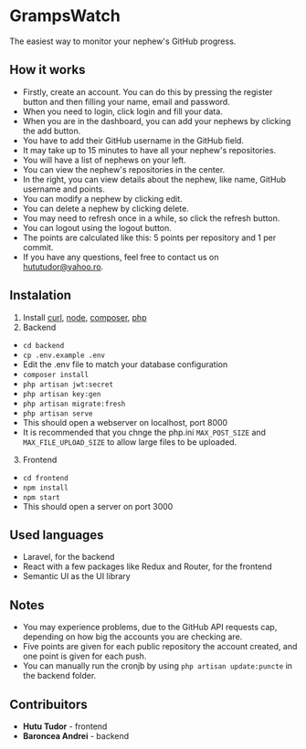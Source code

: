 # GrampsWatch

The easiest way to monitor your nephew's GitHub progress.

## How it works

 - Firstly, create an account. You can do this by pressing the register button and then filling your name, email and password.
 - When you need to login, click login and fill your data.
 - When you are in the dashboard, you can add your nephews by clicking the add button.
 - You have to add their GitHub username in the GitHub field.
 - It may take up to 15 minutes to have all your nephew's repositories.
 - You will have a list of nephews on your left.
 - You can view the nephew's repositories in the center.
 - In the right, you can view details about the nephew, like name, GitHub username and points.
 - You can modify a nephew by clicking edit.
 - You can delete a nephew by clicking delete.
 - You may need to refresh once in a while, so click the refresh button.
 - You can logout using the logout button.
 - The points are calculated like this: 5 points per repository and 1 per commit.
 - If you have any questions, feel free to contact us on hututudor@yahoo.ro.

## Instalation

1. Install [curl](https://curl.haxx.se), [node](https://nodejs.org/en/), [composer](https://getcomposer.org/), [php](http://php.net)
2. Backend

- `cd backend`
- `cp .env.example .env`
- Edit the .env file to match your database configuration
- `composer install`
- `php artisan jwt:secret`
- `php artisan key:gen`
- `php artisan migrate:fresh`
- `php artisan serve`
- This should open a webserver on localhost, port 8000
- It is recommended that you chnge the php.ini `MAX_POST_SIZE` and `MAX_FILE_UPLOAD_SIZE` to allow large files to be uploaded.

3. Frontend

- `cd frontend`
- `npm install`
- `npm start`
- This should open a server on port 3000

## Used languages

- Laravel, for the backend
- React with a few packages like Redux and Router, for the frontend
- Semantic UI as the UI library

## Notes

- You may experience problems, due to the GitHub API requests cap, depending on how big the accounts you are checking are.
- Five points are given for each public repository the account created, and one point is given for each push.
- You can manually run the cronjb by using `php artisan update:puncte` in the backend folder.

## Contribuitors

- **Hutu Tudor** - frontend
- **Baroncea Andrei** - backend
